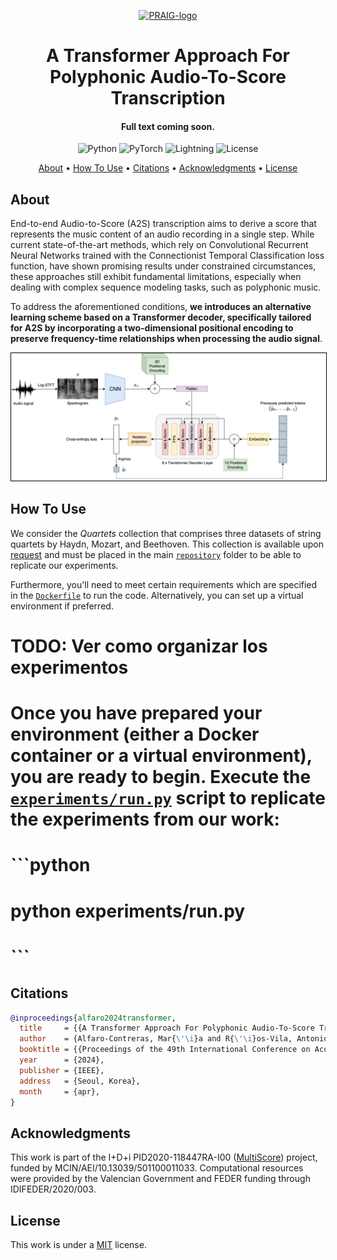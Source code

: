 <p align='center'>
  <a href=''><img src='https://i.imgur.com/Iu7CvC1.png' alt='PRAIG-logo' width='100'></a>
</p>

<h1 align='center'>A Transformer Approach For Polyphonic Audio-To-Score Transcription</h1>

<h4 align='center'>Full text coming soon<a href='' target='_blank'></a>.</h4>

<p align='center'>
  <img src='https://img.shields.io/badge/python-3.9.0-orange' alt='Python'>
  <img src='https://img.shields.io/badge/PyTorch-%23EE4C2C.svg?style=flat&logo=PyTorch&logoColor=white' alt='PyTorch'>
  <img src='https://img.shields.io/badge/-Lightning-792ee5?logo=pytorchlightning&logoColor=white' alt='Lightning'>
  <img src='https://img.shields.io/static/v1?label=License&message=MIT&color=blue' alt='License'>
</p>

<p align='center'>
  <a href='#about'>About</a> •
  <a href='#how-to-use'>How To Use</a> •
  <a href='#citations'>Citations</a> •
  <a href='#acknowledgments'>Acknowledgments</a> •
  <a href='#license'>License</a>
</p>

## About

End-to-end Audio-to-Score (A2S) transcription aims to derive a score that represents the music content of an audio recording in a single step. While current state-of-the-art methods, which rely on Convolutional Recurrent Neural Networks trained with the Connectionist Temporal Classification loss function, have shown promising results under constrained circumstances, these approaches still exhibit fundamental limitations, especially when dealing with complex sequence modeling tasks, such as polyphonic music. 

To address the aforementioned conditions, **we introduces an alternative learning scheme based on a Transformer decoder, specifically tailored for A2S by incorporating a two-dimensional positional encoding to preserve frequency-time relationships when processing the audio signal**.

<p align="center">
  <img src="scheme.jpeg" alt="content" style="border: 1px solid black; width: 800px;">
</p>

## How To Use

We consider the *Quartets* collection that comprises three datasets of string quartets by Haydn, Mozart, and Beethoven. This collection is available upon [request](mailto:malfaro@dlsi.ua.es) and must be placed in the main [`repository`](.) folder to be able to replicate our experiments. 

Furthermore, you'll need to meet certain requirements which are specified in the [`Dockerfile`](Dockerfile) to run the code. Alternatively, you can set up a virtual environment if preferred.

# TODO: Ver como organizar los experimentos
# Once you have prepared your environment (either a Docker container or a virtual environment), you are ready to begin. Execute the [`experiments/run.py`](experiments/run.py) script to replicate the experiments from our work:
# ```python
# python experiments/run.py
# ```

## Citations

```bibtex
@inproceedings{alfaro2024transformer,
  title     = {{A Transformer Approach For Polyphonic Audio-To-Score Transcription}},
  author    = {Alfaro-Contreras, Mar{\'\i}a and R{\'\i}os-Vila, Antonio and Valero-Mas, Jose J and Calvo-Zaragoza, Jorge},
  booktitle = {{Proceedings of the 49th International Conference on Acoustics, Speech and Signal Processing}},
  year      = {2024},
  publisher = {IEEE},
  address   = {Seoul, Korea},
  month     = {apr},
}
```

## Acknowledgments

This work is part of the I+D+i PID2020-118447RA-I00 ([MultiScore](https://sites.google.com/view/multiscore-project)) project, funded by MCIN/AEI/10.13039/501100011033. Computational resources were provided by the Valencian Government and FEDER funding through IDIFEDER/2020/003.

## License

This work is under a [MIT](LICENSE) license.